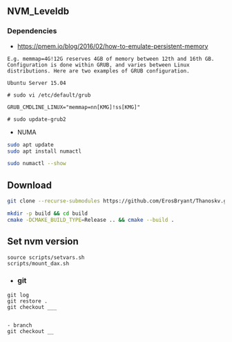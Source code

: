 ## NVM_Leveldb

### Dependencies
- https://pmem.io/blog/2016/02/how-to-emulate-persistent-memory
```
E.g. memmap=4G!12G reserves 4GB of memory between 12th and 16th GB. Configuration is done within GRUB, and varies between Linux distributions. Here are two examples of GRUB configuration.

Ubuntu Server 15.04

# sudo vi /etc/default/grub

GRUB_CMDLINE_LINUX="memmap=nn[KMG]!ss[KMG]"

# sudo update-grub2

```

- NUMA
```bash
sudo apt update
sudo apt install numactl

sudo numactl --show
```




## Download
```bash
git clone --recurse-submodules https://github.com/ErosBryant/Thanoskv.git

```

```bash
mkdir -p build && cd build
cmake -DCMAKE_BUILD_TYPE=Release .. && cmake --build .
```


## Set nvm version

```
source scripts/setvars.sh
scripts/mount_dax.sh
```

- ### git
```
git log
git restore .
git checkout ___


- branch
git checkout __
```



